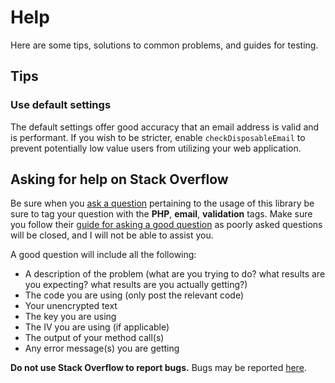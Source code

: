 # Help
Here are some tips, solutions to common problems, and guides for testing.

## Tips

### Use default settings

The default settings offer good accuracy that an email address is valid and is performant. If you wish to be stricter,
enable `checkDisposableEmail` to prevent potentially low value users from utilizing your web application.

## Asking for help on Stack Overflow
Be sure when you [ask a question](http://stackoverflow.com/questions/ask?tags=php,email,validation) pertaining to the 
usage of this library be sure to tag your question with the **PHP**, **email**, **validation** tags. Make sure you follow their
[guide for asking a good question](http://stackoverflow.com/help/how-to-ask) as poorly asked questions will be closed, 
and I will not be able to assist you.

A good question will include all the following:
- A description of the problem (what are you trying to do? what results are you expecting? what results are you actually getting?)
- The code you are using (only post the relevant code)
- Your unencrypted text
- The key you are using
- The IV you are using (if applicable)
- The output of your method call(s)
- Any error message(s) you are getting

**Do not use Stack Overflow to report bugs.** Bugs may be reported [here](https://github.com/stymiee/email-validator/issues/new).
